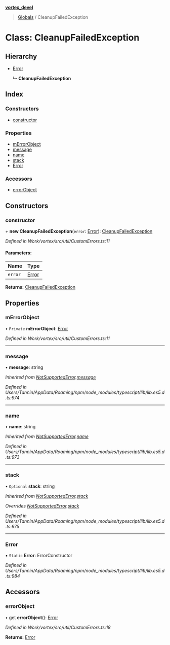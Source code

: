 **[vortex_devel](../README.md)**

> [Globals](../globals.md) / CleanupFailedException

# Class: CleanupFailedException

## Hierarchy

* [Error](notsupportederror.md#error)

  ↳ **CleanupFailedException**

## Index

### Constructors

* [constructor](cleanupfailedexception.md#constructor)

### Properties

* [mErrorObject](cleanupfailedexception.md#merrorobject)
* [message](cleanupfailedexception.md#message)
* [name](cleanupfailedexception.md#name)
* [stack](cleanupfailedexception.md#stack)
* [Error](cleanupfailedexception.md#error)

### Accessors

* [errorObject](cleanupfailedexception.md#errorobject)

## Constructors

### constructor

\+ **new CleanupFailedException**(`error`: [Error](notsupportederror.md#error)): [CleanupFailedException](cleanupfailedexception.md)

*Defined in Work/vortex/src/util/CustomErrors.ts:11*

#### Parameters:

Name | Type |
------ | ------ |
`error` | [Error](notsupportederror.md#error) |

**Returns:** [CleanupFailedException](cleanupfailedexception.md)

## Properties

### mErrorObject

• `Private` **mErrorObject**: [Error](notsupportederror.md#error)

*Defined in Work/vortex/src/util/CustomErrors.ts:11*

___

### message

•  **message**: string

*Inherited from [NotSupportedError](notsupportederror.md).[message](notsupportederror.md#message)*

*Defined in Users/Tannin/AppData/Roaming/npm/node_modules/typescript/lib/lib.es5.d.ts:974*

___

### name

•  **name**: string

*Inherited from [NotSupportedError](notsupportederror.md).[name](notsupportederror.md#name)*

*Defined in Users/Tannin/AppData/Roaming/npm/node_modules/typescript/lib/lib.es5.d.ts:973*

___

### stack

• `Optional` **stack**: string

*Inherited from [NotSupportedError](notsupportederror.md).[stack](notsupportederror.md#stack)*

*Overrides [NotSupportedError](notsupportederror.md).[stack](notsupportederror.md#stack)*

*Defined in Users/Tannin/AppData/Roaming/npm/node_modules/typescript/lib/lib.es5.d.ts:975*

___

### Error

▪ `Static` **Error**: ErrorConstructor

*Defined in Users/Tannin/AppData/Roaming/npm/node_modules/typescript/lib/lib.es5.d.ts:984*

## Accessors

### errorObject

• get **errorObject**(): [Error](notsupportederror.md#error)

*Defined in Work/vortex/src/util/CustomErrors.ts:18*

**Returns:** [Error](notsupportederror.md#error)
